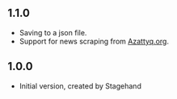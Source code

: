 ## 1.1.0

- Saving to a json file.
- Support for news scraping from [Azattyq.org](http://azattyq.org).

## 1.0.0

- Initial version, created by Stagehand
